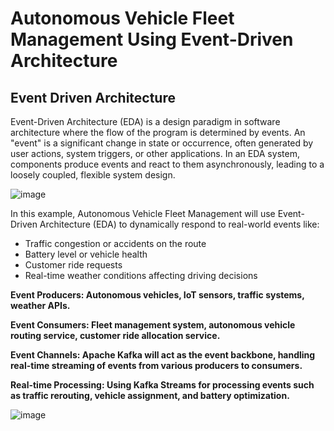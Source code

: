 # Autonomous Vehicle Fleet Management Using Event-Driven Architecture

## Event Driven Architecture

Event-Driven Architecture (EDA) is a design paradigm in software architecture where the flow of the program is determined by events. An "event" is a significant change in state or occurrence, often generated by user actions, system triggers, 
or other applications. In an EDA system, components produce events and react to them asynchronously, leading to a loosely coupled, flexible system design.

![image](https://github.com/user-attachments/assets/4be32f32-202c-43ff-a389-df8e49b9de4f)


In this example, Autonomous Vehicle Fleet Management will use Event-Driven Architecture (EDA) to dynamically respond to real-world events like:

+ Traffic congestion or accidents on the route
+ Battery level or vehicle health
+ Customer ride requests
+ Real-time weather conditions affecting driving decisions

<b>Event Producers: Autonomous vehicles, IoT sensors, traffic systems, weather APIs.</b>

<b>Event Consumers: Fleet management system, autonomous vehicle routing service, customer ride allocation service.</b>

<b>Event Channels: Apache Kafka will act as the event backbone, handling real-time streaming of events from various producers to consumers.</b>

<b>Real-time Processing: Using Kafka Streams for processing events such as traffic rerouting, vehicle assignment, and battery optimization.</b>


![image](https://github.com/user-attachments/assets/47e3ca54-38bb-4a34-ac56-360a5463c4fe)





